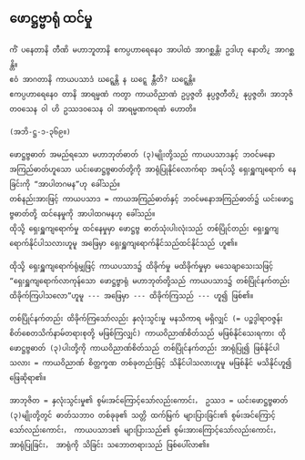 ## ဖောဋ္ဌဗ္ဗာရုံ ထင်မှု

    ကိံ ပနေတာနိ တီဏိ မဟာဘူတာနိ ဧကပ္ပဟာရေနေ၀ အာပါထံ အာဂစ္ဆန္တိ၊ ဥဒါဟု နောတိ¿ အာဂစ္ဆ န္တိ။ 
    ဧဝံ အာဂတာနိ ကာယပသာဒံ ဃဋ္ဋေန္တိ န ဃဋ္ဋေ န္တီတိ? ဃဋ္ဋေန္တိ။ 
    ဧကပ္ပဟာရေနေ၀ တာနိ အာရမ္မဏံ ကတွာ ကာယဝိညာဏံ ဥပ္ပဇ္ဇတိ နုပ္ပဇ္ဇတီတိ¿ နုပ္ပဇ္ဇတိ၊ အာဘုဇိတ၀သေန ဝါ ဟိ ဥဿဒ၀သေန ဝါ အာရမ္မဏကရဏံ ဟောတိ။ 

    (အဘိ-ဋ္ဌ-၁-၃၆၉။)

    ဖောဋ္ဌဗ္ဗဓာတ် အမည်ရသော မဟာဘုတ်ဓာတ် (၃)မျိုးတို့သည် ကာယပသာဒနှင့် ဘဝင်မနောအကြည်ဓာတ်ဟူသော ယင်းဖောဋ္ဌဗ္ဗဓာတ်တို့ကို အာရုံပြုနိုင်လောက်ရာ အရပ်သို့ ရှေးရှူကျရောက် နေခြင်းကို “အာပါတဂမန”ဟု ခေါ်သည်။ 
    တစ်နည်းအားဖြင့် ကာယပသာဒ = ကာယအကြည်ဓာတ်နှင့် ဘဝင်မနောအကြည်ဓာတ်၌ ယင်းဖောဋ္ဌဗ္ဗဓာတ်တို့ ထင်နေမှုကို အာပါထဂမနဟု ခေါ်သည်။ 
    ထိုသို့ ရှေးရှူကျရောက်မှု ထင်နေမှုမှာ ဖောဋ္ဌဗ္ဗ ဓာတ်သုံးပါးလုံးသည် တစ်ပြိုင်တည်း ရှေးရှူကျရောက်နိုင်ပါသလားဟူမူ အဖြေမှာ ရှေးရှူကျရောက်နိုင်သည်ထင်နိုင်သည် ဟူ၏။

    ထိုသို့ ရှေးရှူကျရောက်ရုံမျှဖြင့် ကာယပသာဒ၌ ထိခိုက်မှု မထိခိုက်မှုမှာ မသေချာသေးသဖြင့် “ရှေးရှူကျရောက်လာကုန်သော ဖောဋ္ဌဗ္ဗာရုံ မဟာဘုတ်တို့သည် ကာယပသာဒ၌ တစ်ပြိုင်နက်တည်း ထိခိုက်ကြပါသလော”ဟူမူ --- အဖြေမှာ --- ထိခိုက်ကြသည် --- ဟူ၍ ဖြစ်၏။

    တစ်ပြိုင်နက်တည်း ထိခိုက်ကြသော်လည်း နှလုံးသွင်းမှု မနသိကာရ မရှိလျှင် (= ပဉ္စဒွါရာဝဇ္ဇန်း စိတ်စေတသိက်နာမ်တရားစုတို့ မဖြစ်ကြလျှင်) ကာယဝိညာဏ်စိတ်သည် မဖြစ်နိုင်သေးရကား ထိုဖောဋ္ဌဗ္ဗဓာတ် (၃)ပါးတို့ကို ကာယဝိညာဏ်စိတ်သည် တစ်ပြိုင်နက်တည်း အာရုံပြု၍ ဖြစ်နိုင်ပါသလား = ကာယဝိညာဏ် စိတ္တက္ခဏ တစ်ခုတည်းဖြင့် သိနိုင်ပါသလားဟူမူ မဖြစ်နိုင် မသိနိုင်ဟူ၍ ဖြေဆိုရာ၏။

    အာဘုဇိတ = နှလုံးသွင်းမှု၏ စွမ်းအင်ကြောင့်သော်လည်းကောင်း， ဥဿဒ = ယင်းဖောဋ္ဌဗ္ဗဓာတ် (၃)မျိုးတို့တွင် ဓာတ်သဘာ၀ တစ်ခုခု၏ သတ္တိ ထက်မြက် များပြားခြင်း၏ စွမ်းအင်ကြောင့်သော်လည်းကောင်း， ကာယပသာဒ၏ များပြားသည်၏ စွမ်းအားကြောင့်သော်လည်းကောင်း， အာရုံပြုခြင်း， အာရုံကို သိခြင်း သဘောတရားသည် ဖြစ်ပေါ်လာ၏။
